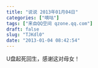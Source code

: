 ```yaml
---
title: "说说 2013年01月04日"
categories: ["嘀咕"]
tags: ["来自QQ空间 qzone.qq.com"]
draft: false
slug: "TJKdl0"
date: "2013-01-04 08:42:54"
---
```


U盘起死回生，感谢这对母女！
